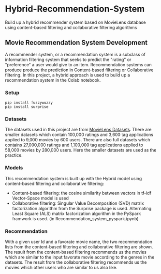 # Hybrid-Recommendation-System
Build up a hybrid recommender system based on MovieLens database using content-based filtering and collaborative filtering algorithms
## Movie Recommendation System Development
A recommender system, or a recommendation system is a subclass of information filtering system that seeks to predict the "rating" or "preference" a user would give to an item. Recommendation systems can produce produce the prediction in Content-based filtering or Collaborative filtering. In this project, a hybrid approach is used to build up a recommendation system in the Colab notebook.
### Setup
```Shell
pip install fuzzywuzzy
pip install surprise
```
### Datasets
The datasets used in this project are from [MovieLens Datasets](https://grouplens.org/datasets/movielens/latest/). There are smaller datasets which contain 100,000 ratings and 3,600 tag applications applied to 9,000 movies by 600 users. There are also full datasets which contains 27,000,000 ratings and 1,100,000 tag applications applied to 58,000 movies by 280,000 users. Here the smaller datasets are used as the practice.
### Models
This recommendation system is built up with the Hybrid model using content-based filtering and collaborative filtering:
* Content-based filtering: the cosine similarity between vectors in tf-idf Vector-Space model is used
* Collaborative filtering:
   Singular Value Decomposition (SVD) matrix factorization algorithm from the Surprise package is used.
   Alternating Least Square (ALS) matrix factorization algorithm in the PySpark framwork is used. (in Recommendation_system_pyspark.ipynb)
### Recommendation
With a given user Id and a favorate movie name, the two recommendation lists from the content-based filtering and collaborative filtering are shown. The result from the content-based filtering recommends us the movies which are similar to the input favorate movie according to the genres in the datasets. The result from the collaborative filtering recommends us the movies which other users who are similar to us also like.

